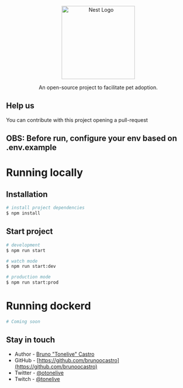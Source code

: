 <p align="center">
  <a href="http://nestjs.com/" target="blank"><img src="https://nestjs.com/img/logo-small.svg" width="200" alt="Nest Logo" /></a>
</p>

[circleci-image]: https://img.shields.io/circleci/build/github/nestjs/nest/master?token=abc123def456
[circleci-url]: https://circleci.com/gh/nestjs/nest

  <p align="center">An open-source project to facilitate pet adoption.</p>
    <p align="center">

## Help us

You can contribute with this project opening a pull-request

## **OBS: Before run, configure your env based on .env.example**

# Running locally

## Installation

```bash
# install project dependencies
$ npm install
```

## Start project

```bash
# development
$ npm run start

# watch mode
$ npm run start:dev

# production mode
$ npm run start:prod
```

# Running dockerd

```bash
# Coming soon
```

## Stay in touch

- Author - [Bruno "Tonelive" Castro](https://linked.in/brunoocastro)
- GitHub - [https://github.com/brunoocastro](https://github.com/brunoocastro)
- Twitter - [@otonelive](https://twitter.com/otonelive)
- Twitch - [@tonelive](https://twitch.com/tonelive)
